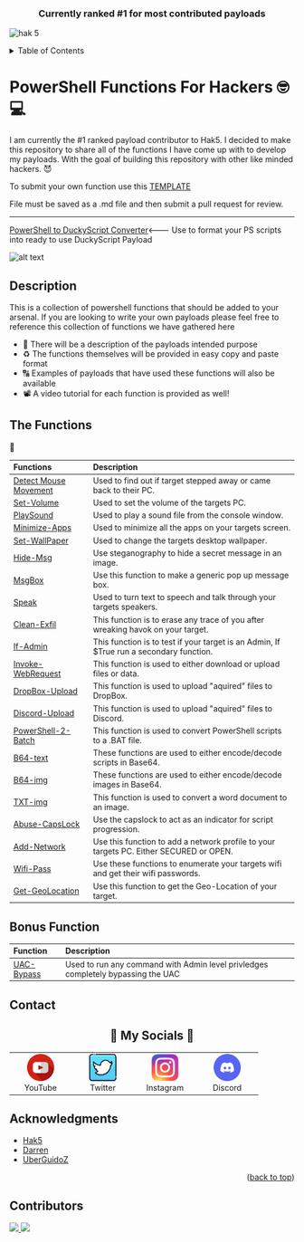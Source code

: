 <div align="center"><h3>Currently ranked #1 for most contributed payloads</h3></div>

![hak 5](https://github.com/I-Am-Jakoby/hak5-submissions/blob/main/Assets/hak5-sub.png)

<!-- TABLE OF CONTENTS -->
<details>
  <summary>Table of Contents</summary>
  <ol>
    <li><a href="#Description">Description</a></li>
    <li><a href="#The-Functions">The Functions</a></li>
    <li><a href="#Contact">Contact</a></li>
    <li><a href="#Acknowledgments">Acknowledgments</a></li>
  </ol>
</details>

# PowerShell Functions For Hackers 🤓💻

I am currently the #1 ranked payload contributor to Hak5. I decided to make this repository to share all of the functions I have come up with to develop my payloads.
With the goal of building this repository with other like minded hackers. 😈 

To submit your own function use this [TEMPLATE](https://github.com/I-Am-Jakoby/PowerShell-for-Hackers/blob/main/Assets/template.md) 

File must be saved as a .md file and then submit a pull request for review.

***

[PowerShell to DuckyScript Converter](https://github.com/I-Am-Jakoby/Powershell-to-Ducky-Converter)<--- Use to format your PS scripts into ready to use DuckyScript Payload

![alt text](https://github.com/I-Am-Jakoby/PowerShell-for-Hackers/blob/main/Assets/Ducky-Ex.jpg)

## Description 

This is a collection of powershell functions that should be added to your arsenal. 
If you are looking to write your own payloads 
please feel free to reference this collection of functions we have gathered here

* 📝 There will be a description of the payloads intended purpose 
* ♻️ The functions themselves will be provided in easy copy and paste format 
* 🔠 Examples of payloads that have used these functions will also be available  
* 📽️ A video tutorial for each function is provided as well!

## The Functions 
🧬

| Functions                                         | Description                                                                                                                                                         |
| :------------------------------------------------ | :------------------------------------------------------------------------------------------------------------------------------------------------------------------ |
| [Detect Mouse Movement](https://github.com/I-Am-Jakoby/PowerShell-for-Hackers/blob/main/Functions/Detect-Mouse-Movement.md)     | Used to find out if target stepped away or came back to their PC.                                                                          |
| [Set-Volume](https://github.com/I-Am-Jakoby/PowerShell-for-Hackers/blob/main/Functions/Set-Volume.md)      | Used to set the volume of the targets PC.                                                                                                            |
| [PlaySound](https://github.com/I-Am-Jakoby/PowerShell-for-Hackers/blob/main/Functions/PlaySound.md)             | Used to play a sound file from the console window.                                                                                                               |
| [Minimize-Apps](https://github.com/I-Am-Jakoby/PowerShell-for-Hackers/blob/main/Functions/Minimize-Apps.md)    | Used to minimize all the apps on your targets screen.                                                                                                            |
| [Set-WallPaper](https://github.com/I-Am-Jakoby/PowerShell-for-Hackers/blob/main/Functions/Set-WallPaper.md)   | Used to change the targets desktop wallpaper.                                                                                                                                                 |
| [Hide-Msg](https://github.com/I-Am-Jakoby/PowerShell-for-Hackers/blob/main/Functions/Hide-Msg.md)     | Use steganography to hide a secret message in an image. 
| [MsgBox](https://github.com/I-Am-Jakoby/PowerShell-for-Hackers/blob/main/Functions/MsgBox.md)     | Use this function to make a generic pop up message box.                                                  
| [Speak](https://github.com/I-Am-Jakoby/PowerShell-for-Hackers/blob/main/Functions/Speak.md)   | Used to turn text to speech and talk through your targets speakers.                                              
| [Clean-Exfil](https://github.com/I-Am-Jakoby/PowerShell-for-Hackers/blob/main/Functions/Clean-Exfil.md) | This function is to erase any trace of you after wreaking havok on your target.                                                                                                         |
| [If-Admin](https://github.com/I-Am-Jakoby/PowerShell-for-Hackers/blob/main/Functions/If-Admin.md)   | This function is to test if your target is an Admin, If $True run a secondary function.
| [Invoke-WebRequest](https://github.com/I-Am-Jakoby/PowerShell-for-Hackers/blob/main/Functions/Invoke-WebRequest.md)   | This function is used to either download or upload files or data.
| [DropBox-Upload](https://github.com/I-Am-Jakoby/PowerShell-for-Hackers/blob/main/Functions/DropBox-Upload.md)   | This function is used to upload "aquired" files to DropBox. 
| [Discord-Upload](https://github.com/I-Am-Jakoby/PowerShell-for-Hackers/blob/main/Functions/Discord-Upload.md)   | This function is used to upload "aquired" files to Discord. 
| [PowerShell-2-Batch](https://github.com/I-Am-Jakoby/PowerShell-for-Hackers/blob/main/Functions/PowerShell-2-Batch.md)   | This function is used to convert PowerShell scripts to a .BAT file.
| [B64-text](https://github.com/I-Am-Jakoby/PowerShell-for-Hackers/blob/main/Functions/B64.md)   | These functions are used to either encode/decode scripts in Base64. 
| [B64-img](https://github.com/I-Am-Jakoby/PowerShell-for-Hackers/blob/main/Functions/B64-img.md)   | These functions are used to either encode/decode images in Base64. 
| [TXT-img](https://github.com/I-Am-Jakoby/PowerShell-for-Hackers/blob/main/Functions/txt-img.md)   | This function is used to convert a word document to an image. 
| [Abuse-CapsLock](https://github.com/I-Am-Jakoby/PowerShell-for-Hackers/blob/main/Functions/Abuse-CapsLock.md)   | Use the capslock to act as an indicator for script progression.
| [Add-Network](https://github.com/I-Am-Jakoby/PowerShell-for-Hackers/blob/main/Functions/Add-Network.md)   | Use this function to add a network profile to your targets PC. Either SECURED or OPEN.
| [Wifi-Pass](https://github.com/I-Am-Jakoby/PowerShell-for-Hackers/blob/main/Functions/Wifi-Info.md)   | Use these functions to enumerate your targets wifi and get their wifi passwords.
| [Get-GeoLocation](https://github.com/I-Am-Jakoby/PowerShell-for-Hackers/blob/main/Functions/Get-GeoLocation.md)   | Use this function to get the Geo-Location of your target.

## Bonus Function
| Function                                         | Description  
| :------------------------------------------------ | :------------------------------------------------------------------------------------------------------------------------------------------------------------------ |
| [UAC-Bypass](https://github.com/I-Am-Jakoby/PowerShell-for-Hackers/blob/main/Functions/UAC-Bypass.md)     | Used to run any command with Admin level privledges completely bypassing the UAC

<!-- CONTACT -->
## Contact

<h2 align="center">📱 My Socials 📱</h2>
<div align=center>
<table>
  <tr>
    <td align="center" width="96">
      <a href="https://youtube.com/c/IamJakoby?sub_confirmation=1">
        <img src=https://github.com/I-Am-Jakoby/I-Am-Jakoby/blob/main/img/youtube-svgrepo-com.svg width="48" height="48" alt="C#" />
      </a>
      <br>YouTube
    </td>
    <td align="center" width="96">
      <a href="https://twitter.com/I_Am_Jakoby">
        <img src=https://github.com/I-Am-Jakoby/I-Am-Jakoby/blob/main/img/twitter.png width="48" height="48" alt="Python" />
      </a>
      <br>Twitter
    </td>
    <td align="center" width="96">
      <a href="https://www.instagram.com/i_am_jakoby/">
        <img src=https://github.com/I-Am-Jakoby/I-Am-Jakoby/blob/main/img/insta.png width="48" height="48" alt="Golang" />
      </a>
      <br>Instagram
    </td>
    <td align="center" width="96">
      <a href="https://discord.gg/MYYER2ZcJF">
        <img src=https://github.com/I-Am-Jakoby/I-Am-Jakoby/blob/main/img/discord-v2-svgrepo-com.svg width="48" height="48" alt="Jsonnet" />
      </a>
      <br>Discord
    </td>
  </tr>
</table>
</div>

<!-- ACKNOWLEDGMENTS -->
## Acknowledgments 

* [Hak5](https://hak5.org/)
* [Darren](https://github.com/hak5darren)
* [UberGuidoZ](https://github.com/UberGuidoZ)




<p align="right">(<a href="#top">back to top</a>)</p>

## Contributors

<a href="https://github.com/UberGuidoZ">
  <img src="https://avatars.githubusercontent.com/u/57457139?s=64&v=4">
</a>
<a href="https://github.com/johnverbiest">
  <img src="https://avatars.githubusercontent.com/u/22546421?s=64&v=4">
</a>
